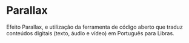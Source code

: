 # Parallax
Efeito Parallax, e utilização da ferramenta de código aberto que traduz conteúdos digitais (texto, áudio e vídeo) em Português para Libras.
